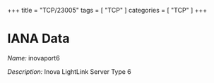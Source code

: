 +++
title = "TCP/23005"
tags = [ "TCP" ]
categories = [ "TCP" ]
+++

# IANA Data

_Name:_ inovaport6

_Description:_ Inova LightLink Server Type 6

